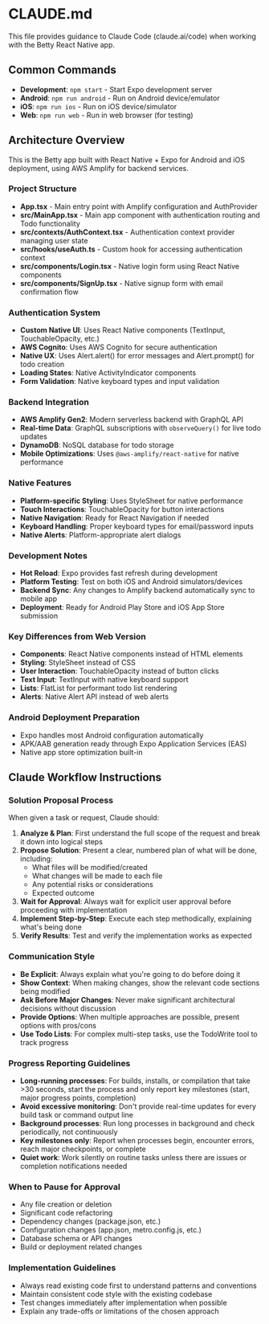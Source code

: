 # CLAUDE.md

This file provides guidance to Claude Code (claude.ai/code) when working with the Betty React Native app.

## Common Commands

- **Development**: `npm start` - Start Expo development server
- **Android**: `npm run android` - Run on Android device/emulator
- **iOS**: `npm run ios` - Run on iOS device/simulator
- **Web**: `npm run web` - Run in web browser (for testing)

## Architecture Overview

This is the Betty app built with React Native + Expo for Android and iOS deployment, using AWS Amplify for backend services.

### Project Structure
- **App.tsx** - Main entry point with Amplify configuration and AuthProvider
- **src/MainApp.tsx** - Main app component with authentication routing and Todo functionality
- **src/contexts/AuthContext.tsx** - Authentication context provider managing user state
- **src/hooks/useAuth.ts** - Custom hook for accessing authentication context  
- **src/components/Login.tsx** - Native login form using React Native components
- **src/components/SignUp.tsx** - Native signup form with email confirmation flow

### Authentication System
- **Custom Native UI**: Uses React Native components (TextInput, TouchableOpacity, etc.)
- **AWS Cognito**: Uses AWS Cognito for secure authentication
- **Native UX**: Uses Alert.alert() for error messages and Alert.prompt() for todo creation
- **Loading States**: Native ActivityIndicator components
- **Form Validation**: Native keyboard types and input validation

### Backend Integration  
- **AWS Amplify Gen2**: Modern serverless backend with GraphQL API
- **Real-time Data**: GraphQL subscriptions with `observeQuery()` for live todo updates
- **DynamoDB**: NoSQL database for todo storage
- **Mobile Optimizations**: Uses `@aws-amplify/react-native` for native performance

### Native Features
- **Platform-specific Styling**: Uses StyleSheet for native performance
- **Touch Interactions**: TouchableOpacity for button interactions  
- **Native Navigation**: Ready for React Navigation if needed
- **Keyboard Handling**: Proper keyboard types for email/password inputs
- **Native Alerts**: Platform-appropriate alert dialogs

### Development Notes
- **Hot Reload**: Expo provides fast refresh during development
- **Platform Testing**: Test on both iOS and Android simulators/devices
- **Backend Sync**: Any changes to Amplify backend automatically sync to mobile app
- **Deployment**: Ready for Android Play Store and iOS App Store submission

### Key Differences from Web Version
- **Components**: React Native components instead of HTML elements
- **Styling**: StyleSheet instead of CSS
- **User Interaction**: TouchableOpacity instead of button clicks
- **Text Input**: TextInput with native keyboard support
- **Lists**: FlatList for performant todo list rendering
- **Alerts**: Native Alert API instead of web alerts

### Android Deployment Preparation
- Expo handles most Android configuration automatically
- APK/AAB generation ready through Expo Application Services (EAS)
- Native app store optimization built-in

## Claude Workflow Instructions

### Solution Proposal Process
When given a task or request, Claude should:

1. **Analyze & Plan**: First understand the full scope of the request and break it down into logical steps
2. **Propose Solution**: Present a clear, numbered plan of what will be done, including:
   - What files will be modified/created
   - What changes will be made to each file
   - Any potential risks or considerations
   - Expected outcome
3. **Wait for Approval**: Always wait for explicit user approval before proceeding with implementation
4. **Implement Step-by-Step**: Execute each step methodically, explaining what's being done
5. **Verify Results**: Test and verify the implementation works as expected

### Communication Style
- **Be Explicit**: Always explain what you're going to do before doing it
- **Show Context**: When making changes, show the relevant code sections being modified
- **Ask Before Major Changes**: Never make significant architectural decisions without discussion
- **Provide Options**: When multiple approaches are possible, present options with pros/cons
- **Use Todo Lists**: For complex multi-step tasks, use the TodoWrite tool to track progress

### Progress Reporting Guidelines
- **Long-running processes**: For builds, installs, or compilation that take >30 seconds, start the process and only report key milestones (start, major progress points, completion)
- **Avoid excessive monitoring**: Don't provide real-time updates for every build task or command output line
- **Background processes**: Run long processes in background and check periodically, not continuously
- **Key milestones only**: Report when processes begin, encounter errors, reach major checkpoints, or complete
- **Quiet work**: Work silently on routine tasks unless there are issues or completion notifications needed

### When to Pause for Approval
- Any file creation or deletion
- Significant code refactoring
- Dependency changes (package.json, etc.)
- Configuration changes (app.json, metro.config.js, etc.)
- Database schema or API changes
- Build or deployment related changes

### Implementation Guidelines
- Always read existing code first to understand patterns and conventions
- Maintain consistent code style with the existing codebase
- Test changes immediately after implementation when possible
- Explain any trade-offs or limitations of the chosen approach